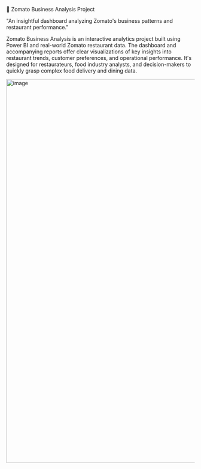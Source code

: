 🍔 Zomato Business Analysis Project


"An insightful dashboard analyzing Zomato's business patterns and restaurant performance."

Zomato Business Analysis is an interactive analytics project built using Power BI and real-world Zomato restaurant data. The dashboard and accompanying reports offer clear visualizations of key insights into restaurant trends, customer preferences, and operational performance. It's designed for restaurateurs, food industry analysts, and decision-makers to quickly grasp complex food delivery and dining data.

<img width="1024" height="1024" alt="image" src="https://github.com/user-attachments/assets/955dae8c-896a-4804-a350-90c47b719cf8" />




